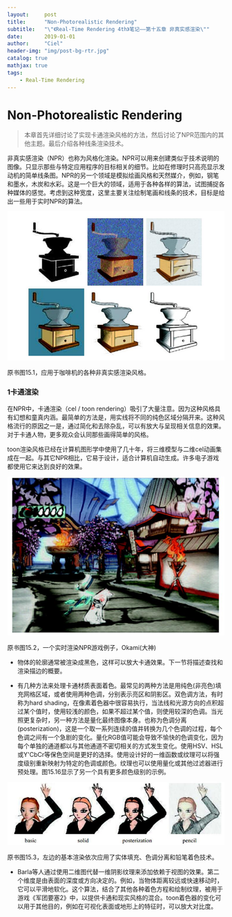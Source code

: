 ```yaml
---
layout:     post
title:      "Non-Photorealistic Rendering"
subtitle:   "\"《Real-Time Rendering 4th》笔记——第十五章 非真实感渲染\""
date:       2019-01-01
author:     "Ciel"
header-img: "img/post-bg-rtr.jpg"
catalog: true
mathjax: true
tags:
    - Real-Time Rendering
---
```


# Non-Photorealistic Rendering

> 本章首先详细讨论了实现卡通渲染风格的方法，然后讨论了NPR范围内的其他主题。最后介绍各种线条渲染技术。

非真实感渲染（NPR）也称为风格化渲染。NPR可以用来创建类似于技术说明的图像。只显示那些与特定应用程序的目标相关的细节。比如在修理时只高亮显示发动机的简单线条图。NPR的另一个领域是模拟绘画风格和天然媒介，例如，钢笔和墨水，木炭和水彩。这是一个巨大的领域，适用于各种各样的算法，试图捕捉各种媒体的感觉。考虑到这种宽度，这里主要关注绘制笔画和线条的技术，目标是给出一些用于实时NPR的算法。

![\img\in-post\rtr15\15-1](\img\in-post\rtr15\15-1.jpg)

原书图15.1，应用于咖啡机的各种非真实感渲染风格。

### 1卡通渲染

在NPR中，卡通渲染（cel / toon rendering）吸引了大量注意。因为这种风格具有幻想和童真内涵。最简单的方法是，用实线将不同的纯色区域分隔开来。这种风格流行的原因之一是，通过简化和去除杂乱，可以有放大与呈现相关信息的效果。对于卡通人物，更多观众会认同那些画得简单的风格。

toon渲染风格已经在计算机图形学中使用了几十年，将三维模型与二维cel动画集成在一起。与其它NPR相比，它易于设计，适合计算机自动生成。许多电子游戏都使用它来达到良好的效果。

![\img\in-post\rtr15\15-2](\img\in-post\rtr15\15-2.jpg)

原书图15.2，一个实时渲染NPR游戏例子，Okami(大神)

- 物体的轮廓通常被渲染成黑色，这样可以放大卡通效果。下一节将描述查找和渲染描边的概要。

- 有几种方法来处理卡通材质表面着色。最常见的两种方法是用纯色(非亮色)填充网格区域，或者使用两种色调，分别表示亮区和阴影区。双色调方法，有时称为hard shading，在像素着色器中很容易执行，当法线和光源方向的点积超过某个值时，使用较浅的颜色，如果不超过某个值，则使用较深的色调。当光照更复杂时，另一种方法是量化最终图像本身。也称为色调分离(posterization)，这是一个取一系列连续的值并转换为几个色调的过程，每个色调之间有一个急剧的变化。量化RGB值可能会导致不愉快的色调变化，因为每个单独的通道都以与其他通道不密切相关的方式发生变化。使用HSV、HSL或Y'CbCr等保色空间是更好的选择。使用设计好的一维函数或纹理可以将强度级别重新映射为特定的色调或颜色。纹理也可以使用量化或其他过滤器进行预处理。图15.16显示了另一个具有更多颜色级别的示例。

![\img\in-post\rtr15\15-3](\img\in-post\rtr15\15-3.jpg)

原书图15.3，左边的基本渲染依次应用了实体填充、色调分离和铅笔着色技术。

- Barla等人通过使用二维图代替一维阴影纹理来添加依赖于视图的效果。第二个维度是由表面的深度或方向决定的。例如，当物体距离较远或快速移动时，它可以平滑地软化。这个算法，结合了其他各种着色方程和绘制纹理，被用于游戏《军团要塞2》中，以提供卡通和现实风格的混合。toon着色器的变化可以用于其他目的，例如在可视化表面或地形上的特征时，可以放大对比度。

 
